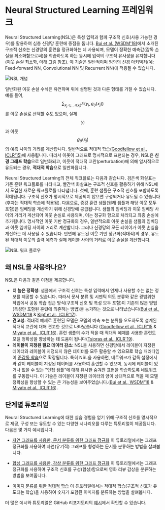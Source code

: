# Neural Structured Learning 프레임워크

Neural Structured Learning(NSL)은 특성 입력과 함께 구조적 신호(사용 가능한 경우)를 활용하여 심층 신경망 훈련에 중점을 둡니다. [Bui et al. (WSDM'18)](https://research.google/pubs/pub46568.pdf)에서 소개된 구조적 신호는 신경망의 훈련을 정규화하는 데 사용되며, 모델이 정확한 예측값(감독 손실을 최소화함으로써)을 학습하도록 하는 동시에 입력의 구조적 유사성을 유지합니다(이웃 손실 최소화, 아래 그림 참조). 이 기술은 일반적이며 임의의 신경 아키텍처(예: Feed-forward NN, Convolutional NN 및 Recurrent NN)에 적용될 수 있습니다.

![NSL 개념](images/nlink_figure.png)

일반화된 이웃 손실 수식은 유연하며 위에 설명된 것과 다른 형태를 가질 수 있습니다. 예를 들어, $$\sum_{x_j \in \mathcal{N}(x_i)}\mathcal{E}(y_i,g_\theta(x_j))$$를 이웃 손실로 선택할 수도 있으며, 실제 $$y_i$$과 이웃 $$g_\theta(x_j)$$의 예측 사이의 거리를 계산합니다. 일반적으로 적대적 학습[(Goodfellow et al., ICLR'15)](https://arxiv.org/pdf/1412.6572.pdf)에 사용됩니다. 따라서 이웃이 그래프로 명시적으로 표현되는 경우, NSL은 **신경 그래프 학습**으로 일반화되고, 이웃이 적대적 교란(perturbation)에 의해 암시적으로 유도되는 경우, **적대적 학습**으로 일반화됩니다.

Neural Structured Learning의 전체 워크플로는 다음과 같습니다. 검은색 화살표는 기존 훈련 워크플로를 나타내고, 빨간색 화살표는 구조적 신호를 활용하기 위해 NSL에서 도입한 새로운 워크플로를 나타냅니다. 첫째, 훈련 샘플은 구조적 신호를 포함하도록 확대됩니다. 구조적 신호가 명시적으로 제공되지 않으면 구성되거나 유도될 수 있습니다(후자는 적대적 학습에 적용됨). 다음으로, 증강 훈련 샘플(원래 샘플과 해당 이웃 모두 포함)은 임베딩을 계산하기 위해 신경망에 공급됩니다. 샘플의 임베딩과 이웃 임베딩 사이의 거리가 계산되어 이웃 손실로 사용되며, 이는 정규화 항으로 처리되고 최종 손실에 추가됩니다. 명시적인 이웃 기반 정규화의 경우, 일반적으로 이웃 손실을 샘플의 임베딩과 이웃 임베딩 사이의 거리로 계산합니다. 그러나 신경망의 모든 레이어가 이웃 손실을 계산하는 데 사용될 수 있습니다. 반면에 유도된 이웃 기반 정규화(적대적)의 경우, 유도된 적대적 이웃의 출력 예측과 실제 레이블 사이의 거리로 이웃 손실을 계산합니다.

![NSL 워크 플로우](images/workflow_overview.png)

## 왜 NSL을 사용하나요?

NSL은 다음과 같은 이점을 제공합니다.

- **더 높은 정확성**: 샘플에서 구조적 신호는 특성 입력에서 언제나 사용할 수는 없는 정보를 제공할 수 있습니다. 따라서 문서 분류 및 시맨틱 의도 분류와 같은 광범위한 작업에서 공동 학습 접근 방식(구조적 신호 및 특성 모두 포함)이 기존의 많은 방법(특성만 포함된 훈련에 의존하는 방법)을 능가하는 것으로 나타났습니다([Bui et al., WSDM'18](https://research.google/pubs/pub46568.pdf) &amp; [Kipf et al., ICLR'17](https://arxiv.org/pdf/1609.02907.pdf)).
- **견고성**: 적대적 예제로 훈련된 모델은 모델의 예측 또는 분류를 오도하도록 설계된 적대적 교란에 대해 견고한 것으로 나타났습니다 ([Goodfellow et al., ICLR'15](https://arxiv.org/pdf/1412.6572.pdf) &amp; [Miyato et al., ICLR'16](https://arxiv.org/pdf/1704.03976.pdf)). 훈련 샘플의 수가 적을 때 적대적 예제를 사용한 훈련도 모델 정확성을 향상하는 데 도움이 됩니다([Tsipras et al., ICLR'19](https://arxiv.org/pdf/1805.12152.pdf)).
- **레이블이 지정된 필요 데이터 감소**: NSL을 사용하면 신경망에서 레이블이 지정된 데이터와 레이블이 지정되지 않은 데이터를 모두 활용할 수 있으므로 학습 패러다임이 [준감독 학습](https://en.wikipedia.org/wiki/Semi-supervised_learning)으로 확장됩니다. 특히 NSL을 사용하면, 네트워크가 감독 설정에서와 같이 레이블이 지정된 데이터를 사용하여 훈련할 수 있으며, 동시에 레이블이 있거나 없을 수 있는 "인접 샘플"에 대해 유사한 숨겨진 표현을 학습하도록 네트워크를 구동합니다. 이 기술은 레이블이 지정된 데이터의 양이 상대적으로 적을 때 모델 정확성을 향상할 수 있는 큰 가능성을 보여주었습니다.([Bui et al., WSDM'18](https://research.google/pubs/pub46568.pdf) &amp; [Miyato et al., ICLR'16](https://arxiv.org/pdf/1704.03976.pdf)).

## 단계별 튜토리얼

Neural Structured Learning에 대한 실습 경험을 얻기 위해 구조적 신호를 명시적으로 제공, 구성 또는 유도할 수 있는 다양한 시나리오를 다루는 튜토리얼이 제공됩니다. 다음은 몇 가지 예시입니다.

- [자연 그래프를 사용한, 문서 분류를 위한 그래프 정규화](tutorials/graph_keras_mlp_cora.ipynb) 이 튜토리얼에서는 그래프 정규화를 사용하여 자연(유기적) 그래프를 형성하는 문서를 분류하는 방법을 살펴봅니다.

- [합성 그래프를 사용한, 감상 분류를 위한 그래프 정규화](tutorials/graph_keras_lstm_imdb.ipynb) 이 튜토리얼에서는 그래프 정규화를 사용하여 구조적 신호를 구성(합성)함으로써 영화 리뷰 감상을 분류하는 방법을 보여줍니다.

- [이미지 분류를 위한 적대적 학습](tutorials/adversarial_keras_cnn_mnist.ipynb) 이 튜토리얼에서는 적대적 학습(구조적 신호가 유도되는 학습)을 사용하여 숫자가 포함된 이미지를 분류하는 방법을 살펴봅니다.

더 많은 예시와 튜토리얼은 GitHub 리포지토리의 [예시](https://github.com/tensorflow/neural-structured-learning/tree/master/neural_structured_learning/examples)에서 확인할 수 있습니다.
